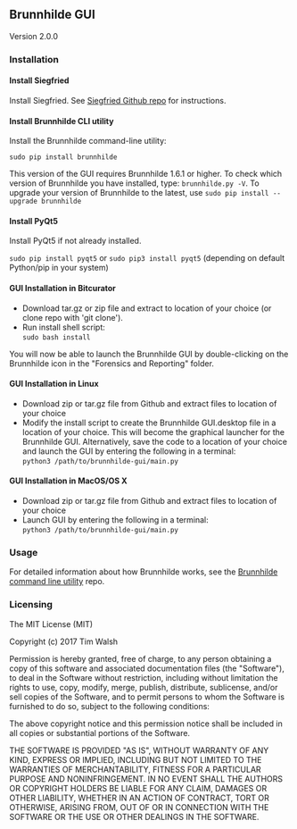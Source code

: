 ## Brunnhilde GUI  
Version 2.0.0

### Installation  

#### Install Siegfried  

Install Siegfried. See [Siegfried Github repo](https://github.com/richardlehane/siegfried/) for instructions.

#### Install Brunnhilde CLI utility  

Install the Brunnhilde command-line utility:

`sudo pip install brunnhilde`

This version of the GUI requires Brunnhilde 1.6.1 or higher. To check which version of Brunnhilde you have installed, type: `brunnhilde.py -V`. To upgrade your version of Brunnhilde to the latest, use `sudo pip install --upgrade brunnhilde`

#### Install PyQt5  

Install PyQt5 if not already installed.  

`sudo pip install pyqt5` or `sudo pip3 install pyqt5` (depending on default Python/pip in your system)

#### GUI Installation in Bitcurator  

* Download tar.gz or zip file and extract to location of your choice (or clone repo with 'git clone').  
* Run install shell script:  
`sudo bash install`  

You will now be able to launch the Brunnhilde GUI by double-clicking on the Brunnhilde icon in the "Forensics and Reporting" folder.  

#### GUI Installation in Linux

* Download zip or tar.gz file from Github and extract files to location of your choice  
* Modify the install script to create the Brunnhilde GUI.desktop file in a location of your choice. This will become the graphical launcher for the Brunnhilde GUI. Alternatively, save the code to a location of your choice and launch the GUI by entering the following in a terminal:   
`python3 /path/to/brunnhilde-gui/main.py`  

#### GUI Installation in MacOS/OS X  

* Download zip or tar.gz file from Github and extract files to location of your choice  
* Launch GUI by entering the following in a terminal:  
`python3 /path/to/brunnhilde-gui/main.py`  

### Usage  

For detailed information about how Brunnhilde works, see the [Brunnhilde command line utility](https://github.com/timothyryanwalsh/brunnhilde) repo.  

### Licensing  

The MIT License (MIT)  

Copyright (c) 2017 Tim Walsh  

Permission is hereby granted, free of charge, to any person obtaining a copy of this software and associated documentation files (the "Software"), to deal in the Software without restriction, including without limitation the rights to use, copy, modify, merge, publish, distribute, sublicense, and/or sell copies of the Software, and to permit persons to whom the Software is furnished to do so, subject to the following conditions:  

The above copyright notice and this permission notice shall be included in all copies or substantial portions of the Software.  

THE SOFTWARE IS PROVIDED "AS IS", WITHOUT WARRANTY OF ANY KIND, EXPRESS OR IMPLIED, INCLUDING BUT NOT LIMITED TO THE WARRANTIES OF MERCHANTABILITY, FITNESS FOR A PARTICULAR PURPOSE AND NONINFRINGEMENT. IN NO EVENT SHALL THE AUTHORS OR COPYRIGHT HOLDERS BE LIABLE FOR ANY CLAIM, DAMAGES OR OTHER LIABILITY, WHETHER IN AN ACTION OF CONTRACT, TORT OR OTHERWISE, ARISING FROM, OUT OF OR IN CONNECTION WITH THE SOFTWARE OR THE USE OR OTHER DEALINGS IN THE SOFTWARE.  
